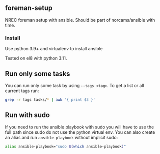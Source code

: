 ## foreman-setup

NREC foreman setup with ansible. Should be part of norcams/ansible with time.

### Install

Use python 3.9+ and virtualenv to install ansible

Tested on el8 with python 3.11.

## Run only some tasks

You can run only some task by using `--tags <tag>`. To get a list or all current tags run:

``` bash
grep -r tags tasks/* | awk '{ print $3 }'
```

## Run with sudo

If you need to run the ansible playbook with sudo you will have to use the full path
since sudo do not use the python virtual env. You can also create an alias and run
`ansible-playbook` without implicit sudo:

``` bash
alias ansible-playbook="sudo $(which ansible-playbook)"
```
